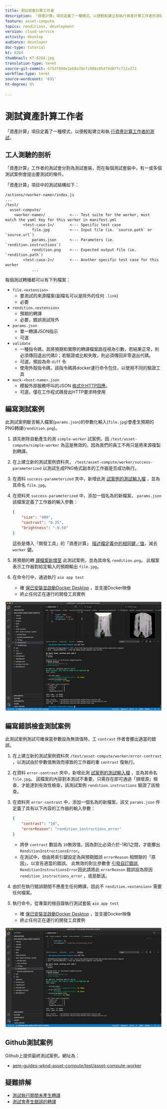 ```yaml
---
title: 測試資產計算工作者
description: 「資產計算」項目定義了一種模式，以便輕鬆建立和執行資產計算工作者的測試。
feature: asset-compute
topics: renditions, development
version: cloud-service
activity: develop
audience: developer
doc-type: tutorial
kt: 6284
thumbnail: KT-6284.jpg
translation-type: tm+mt
source-git-commit: 6f5df098e2e68a78efc908c054f9d07fcf22a372
workflow-type: tm+mt
source-wordcount: '631'
ht-degree: 0%

---
```



# 測試資產計算工作者

「資產計算」項目定義了一種模式，以便輕鬆建立和執 [行資產計算工作者的測試](https://docs.adobe.com/content/help/en/asset-compute/using/extend/test-custom-application.html)。

## 工人測驗的剖析

「資產計算」工作者的測試會分割為測試套裝，而在每個測試套裝中，有一或多個測試案例會提出要測試的條件。

「資產計算」項目中的測試結構如下：

```
/actions/<worker-name>/index.js
...
/test/
  asset-compute/
    <worker-name>/           <--- Test suite for the worker, must match the yaml key for this worker in manifest.yml
        <test-case-1>/       <--- Specific test case 
            file.jpg         <--- Input file (ie. `source.path` or `source.url`)
            params.json      <--- Parameters (ie. `rendition.instructions`)
            rendition.png    <--- Expected output file (ie. `rendition.path`)
        <test-case-2>/       <--- Another specific test case for this worker
            ...
```

每個測試轉播都可以有下列檔案：

+ `file.<extension>`
   + 要測試的來源檔案(副檔名可以是除外的任何 `.link`)
   + 必要
+ `rendition.<extension>`
   + 預期的轉譯
   + 必要，錯誤測試除外
+ `params.json`
   + 單一轉譯JSON指示
   + 可選
+ `validate`
   + 一種指令碼，其將預期和實際的轉譯檔案路徑視為引數，若結果正常，則必須傳回退出代碼0；若驗證或比較失敗，則必須傳回非零退出代碼。
   + 可選，預設為命 `diff` 令
   + 使用外殼指令碼，該指令碼將docker運行命令包住，以使用不同的驗證工具
+ `mock-<host-name>.json`
   + 模擬外部服務呼叫的JSON [格式化HTTP回應](https://www.mock-server.com/mock_server/creating_expectations.html)。
   + 可選，僅在工作程式碼發出HTTP要求時使用

## 編寫測試案例

此測試案例斷言輸入檔案(`params.json`)的參數化輸入(`file.jpg`)會產生預期的PNG轉譯(`rendition.png`)。

1. 請先刪除自動產生的測 `simple-worker` 試案例，因 `/test/asset-compute/simple-worker` 為這是無效的，因為我們的員工不再只是將來源複製到轉譯。
1. 在上建立新的測試案例資料夾， `/test/asset-compute/worker/success-parameterized` 以測試生成PNG格式副本的工作器是否成功執行。
1. 在資料 `success-parameterized` 夾中，新增此測 [試案例的測試輸入檔](./assets/test/success-parameterized/file.jpg) ，並為其命名 `file.jpg`。
1. 在資料夾 `success-parameterized` 中，添加一個名為的新檔案， `params.json` 該檔案定義了工作器的輸入參數：

   ```json
   { 
       "size": "400",
       "contrast": "0.25",
       "brightness": "-0.50"
   }
   ```
   這些是傳入「開發工具」的「資產計算」 [描述檔定義中的相同鍵／值](../develop/development-tool.md)，減去 `worker` 鍵。
1. 將預期的轉 [譯檔案新增至](./assets/test/success-parameterized/rendition.png) 此測試案例，並為其命名 `rendition.png`。 此檔案表示工作器對給定輸入的預期輸出 `file.jpg`。
1. 在命令行中，通過執行 `aio app test`
   + 確 [保已安裝並啟動Docker Desktop](../set-up/development-environment.md#docker) ，並支援Docker映像
   + 終止任何正在運行的開發工具實例

![測試——成功 ](./assets/test/success-parameterized/result.png)

## 編寫錯誤檢查測試案例

此測試案例測試可確保當參數設為無效值時，工 `contrast` 作者會擲出適當的錯誤。

1. 在上建立新的測試案例資料夾 `/test/asset-compute/worker/error-contrast` ，以測試由於參數值無效而導致的工作器的重 `contrast` 復執行。
1. 在資料 `error-contrast` 夾中，新增此測 [試案例的測試輸入檔](./assets/test/error-contrast/file.jpg) ，並為其命名 `file.jpg`。 該檔案的內容對本測試不重要，只需存在即可通過「損壞源」檢查，才能達到有效性檢查，該測試案例 `rendition.instructions` 驗證了該檢查。
1. 在資料夾 `error-contrast` 中，添加一個名為的新檔案，該文 `params.json` 件定義了具有以下內容的工作器的輸入參數：

   ```json
   {
       "contrast": "10",
       "errorReason": "rendition_instructions_error"
   }
   ```

   + 將參 `contrast` 數設為 `10`無效值，因為對比必須介於-1和1之間，才能擲出 `RenditionInstructionsError`。
   + 在測試中，借由將索引鍵設定為與預期錯誤 `errorReason` 相關聯的「原因」，以宣告適當的錯誤。 此無效的對比參數會 [引發自訂錯誤](../develop/worker.md#errors), `RenditionInstructionsError`因此請將此 `errorReason` 錯誤設為原因`rendition_instructions_error` ，或是斷送。

1. 由於在執行錯誤期間不應產生任何轉譯，因此不 `rendition.<extension>` 需要任何檔案。
1. 執行命令，從專案的根目錄執行測試套裝 `aio app test`
   + 確 [保已安裝並啟動Docker Desktop](../set-up/development-environment.md#docker) ，並支援Docker映像
   + 終止任何正在運行的開發工具實例

![測試——錯誤對比](./assets/test/error-contrast/result.png)

## Github測試案例

Github上提供最終測試案例，網址為：

+ [aem-guides-wknd-asset-compute/test/asset-compute-worker](https://github.com/adobe/aem-guides-wknd-asset-compute/tree/master/test/asset-compute/worker)

## 疑難排解

+ [測試執行期間未產生轉譯](../troubleshooting.md#test-no-rendition-generated)
+ [測試會產生錯誤的轉譯](../troubleshooting.md#tests-generates-incorrect-rendition)
